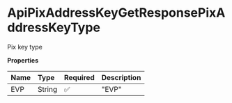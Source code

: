 # ApiPixAddressKeyGetResponsePixAddressKeyType

Pix key type

**Properties**

| Name | Type   | Required | Description |
| :--- | :----- | :------- | :---------- |
| EVP  | String | ✅       | "EVP"       |

<!-- This file was generated by liblab | https://liblab.com/ -->
